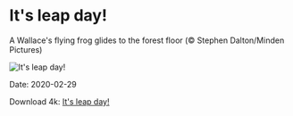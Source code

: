 # It's leap day!

A Wallace's flying frog glides to the forest floor (© Stephen Dalton/Minden Pictures)

![It's leap day!](https://bing.com/th?id=OHR.WallaceFF_EN-US1967284462_UHD.jpg&rf=LaDigue_UHD.jpg&pid=hp&w=1024&h=576)

Date: 2020-02-29

Download 4k: [It's leap day!](https://bing.com/th?id=OHR.WallaceFF_EN-US1967284462_UHD.jpg&rf=LaDigue_UHD.jpg&pid=hp&w=3840&h=2160)

